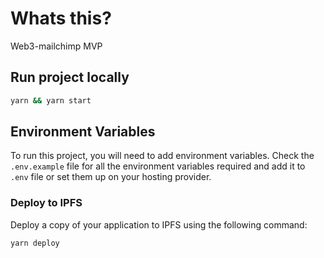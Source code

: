 # Whats this?

Web3-mailchimp MVP

## Run project locally

```bash
yarn && yarn start
```

## Environment Variables

To run this project, you will need to add environment variables. Check the `.env.example` file for all the environment variables required and add it to `.env` file or set them up on your hosting provider.

### Deploy to IPFS

Deploy a copy of your application to IPFS using the following command:

```bash
yarn deploy
```
